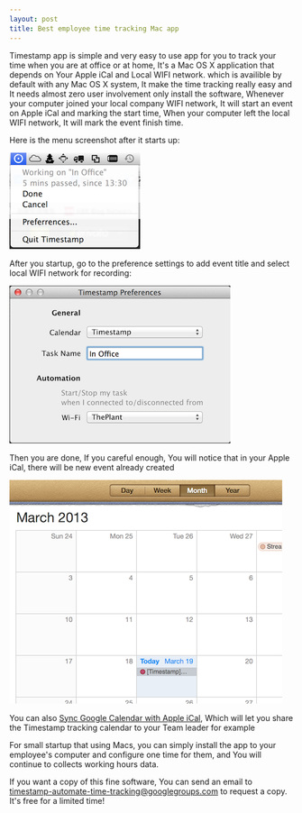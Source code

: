```yaml
---
layout: post
title: Best employee time tracking Mac app
---
```


Timestamp app is simple and very easy to use app for you to track your time when you are at office or at home, It's a Mac OS X application that depends on Your Apple iCal and Local WIFI network. which is availible by default with any Mac OS X system, It make the time tracking really easy and It needs almost zero user involvement only install the software, Whenever your computer joined your local company WIFI network, It will start an event on Apple iCal and marking the start time, When your computer left the local WIFI network, It will mark the event finish time.

Here is the menu screenshot after it starts up:

![image](/images/timestamp/menu.png)

After you startup, go to the preference settings to add event title and select local WIFI network for recording:

![image](/images/timestamp/preferences.png)

Then you are done, If you careful enough, You will notice that in your Apple iCal, there will be new event already created

![image](/images/timestamp/ical.png)

You can also [Sync Google Calendar with Apple iCal](http://support.google.com/calendar/bin/answer.py?hl=en&answer=99358), Which will let you share the Timestamp tracking calendar to your Team leader for example

For small startup that using Macs, you can simply install the app to your employee's computer and configure one time for them, and You will continue to collects working hours data.

If you want a copy of this fine software, You can send an email to [timestamp-automate-time-tracking@googlegroups.com](mailto:timestamp-automate-time-tracking@googlegroups.com) to request a copy. It's free for a limited time!

